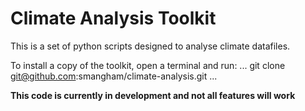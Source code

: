 # Climate Analysis Toolkit

This is a set of python scripts designed to analyse climate datafiles.

To install a copy  of the toolkit, open a terminal and run:
...
git clone git@github.com:smangham/climate-analysis.git
...

**This code is currently in development and not all features will work**
